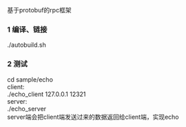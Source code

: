 基于protobuf的rpc框架

### 1 编译、链接 ###
./autobuild.sh

### 2 测试
cd sample/echo  
client:  
./echo_client 127.0.0.1 12321  
server:  
./echo_server  
server端会把client端发送过来的数据返回给client端，实现echo  
